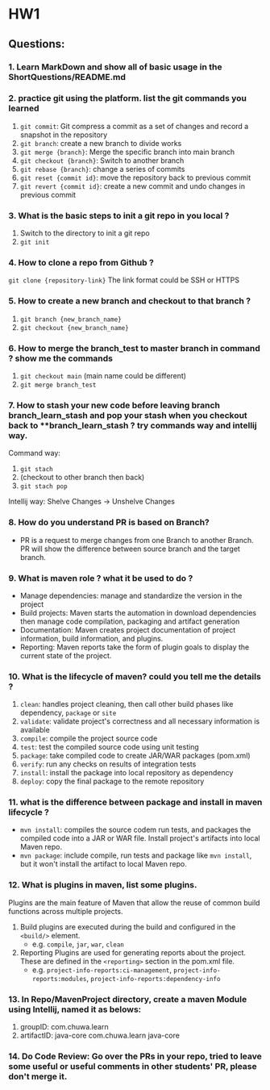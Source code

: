 # HW1
## Questions:
### 1. Learn MarkDown and show all of basic usage in the ShortQuestions/README.md

### 2. practice git using the platform. list the git commands you learned
1. `git commit`: Git compress a commit as a set of changes and record a snapshot in the repository
2. `git branch`: create a new branch to divide works
3. `git merge {branch}`: Merge the specific branch into main branch
4. `git checkout {branch}`: Switch to another branch
5. `git rebase {branch}`: change a series of commits
6. `git reset {commit id}`: move the repository back to previous commit
7. `git revert {commit id}`: create a new commit and undo changes in previous commit

### 3. What is the basic steps to init a git repo in you local ?
1. Switch to the directory to init a git repo
2. `git init` 


### 4. How to clone a repo from Github ?
`git clone {repository-link}`
The link format could be SSH or HTTPS

### 5. How to create a new branch and checkout to that branch ?
1. `git branch {new_branch_name}`
2. `git checkout {new_branch_name}`

### 6. How to merge the branch_test to master branch in command ? show me the commands
1. `git checkout main` (main name could be different)
2. `git merge branch_test`

### 7. How to stash your new code before leaving branch branch_learn_stash and pop your stash when you checkout back to **branch_learn_stash ? try commands way and intellij way.
Command way:
1. `git stach`
2. (checkout to other branch then back)
3. `git stach pop`


Intellij way:
Shelve Changes -> Unshelve Changes


### 8. How do you understand PR is based on Branch?
- PR is a request to merge changes from one Branch to another Branch. PR will show the difference between source branch and the target branch.

### 9. What is maven role ? what it be used to do ?
- Manage dependencies: manage and standardize the version in the project
- Build projects: Maven starts the automation in download dependencies then manage code compilation, packaging and artifact generation
- Documentation: Maven creates project documentation of project information, build information, and plugins.
- Reporting: Maven reports take the form of plugin goals to display the current state of the project.

### 10. What is the lifecycle of maven? could you tell me the details ?
1. `clean`: handles project cleaning, then call other build phases like dependency, `package` or `site`
2. `validate`: validate project's correctness and all necessary information is available
3. `compile`: compile the project source code
4. `test`: test the compiled source code using unit testing
5. `package`: take compiled code to create JAR/WAR packages (pom.xml)
6. `verify`: run any checks on results of integration tests
7. `install`: install the package into local repository as dependency
8. `deploy`: copy the final package to the remote repository

### 11. what is the difference between package and install in maven lifecycle ?
- `mvn install`: compiles the source codem run tests, and packages the compiled code into a JAR or WAR file. Install project's artifacts into local Maven repo.
- `mvn package`: include compile, run tests and package like `mvn install`, but it won't install the artifact to local Maven repo.

### 12. What is plugins in maven, list some plugins.
Plugins are the main feature of Maven that allow the reuse of common build functions across multiple projects.
1. Build plugins are executed during the build and configured in the `<build/>` element.
   - e.g. `compile`, `jar`, `war`, `clean`
2. Reporting Plugins are used for generating reports about the project. These are defined in the `<reporting>` section in the pom.xml file.
   - e.g. `project-info-reports:ci-management`, `project-info-reports:modules`, `project-info-reports:dependency-info`

### 13. In Repo/MavenProject directory, create a maven Module using Intellij, named it as belows:
1. groupID: com.chuwa.learn
2. artifactID: java-core
   <groupId>com.chuwa.learn</groupId>
   <artifactId>java-core</artifactId>

### 14. Do Code Review: Go over the PRs in your repo, tried to leave some useful or useful comments in other students' PR, please don't merge it.